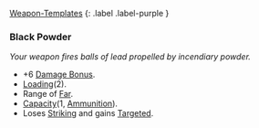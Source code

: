 
[Weapon-Templates](Game/Weapon-Templates)
{: .label .label-purple }

### Black Powder
*Your weapon fires balls of lead propelled by incendiary powder.*
* +6 [Damage Bonus](Game/Core/Weapons#Damage%20Bonus). 
* [Loading](Game/Core/Blocks/Loading)(2).
* Range of [Far](Game/Core/Movement#Far).
* [Capacity](Game/Core/Blocks/Capacity)(1, [Ammunition](Game/Example-Gear#Ammunition)).
* Loses [Striking](Game/Core/Blocks/Striking) and gains [Targeted](Game/Core/Blocks/Targeted).